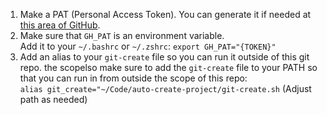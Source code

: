 1. Make a PAT (Personal Access Token). You can generate it if needed at [this area of GitHub](https://github.com/settings/tokens).  
2. Make sure that `GH_PAT` is an environment variable.  
   Add it to your `~/.bashrc` or `~/.zshrc`: `export GH_PAT="{TOKEN}"`
3. Add an alias to your `git-create` file so you can run it outside of this git repo. the scopelso make sure to add the `git-create` file to your PATH so that you can run in from outside the scope of this repo:  
   `alias git_create="~/Code/auto-create-project/git-create.sh` (Adjust path as needed)
